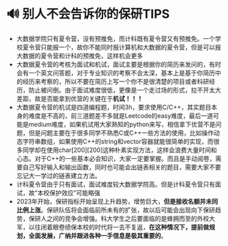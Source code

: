 # 🔊 别人不会告诉你的保研TIPS

* 大数据学院只有夏令营，没有预推免，而计科既有夏令营又有预推免。一个学校夏令营只能报一个，故你不能同时报计算机和大数据的夏令营，但是可以报大数据的夏令营和计科的预推免，这样机会更多
* 大数据夏令营的考核为面试和机试，面试主要是根据你的简历来发问的，有时会有一个英文问答题，对于专业知识的考察不会太深，基本上是基于你简历中的经历来考察的，所以不要在简历上写一个你不是很清楚的项目或者科研经历，防止被问倒。由于面试难度很低，更像是一个走过场的形式，拉不开太大差距，故是否能拿到优营的关键在于**机试！！！**
* 大数据夏令营的机试是四道编程题，时间3h，要求使用C/C++，其实题目本身的难度是不高的，前三道题差不多就是Leetcode的easy难度，最后一道可能是medium难度，如果机试用大家熟知的python来写，相信拿下优营不是问题，但是问题主要在于很多同学不熟悉C或C++一些方法的使用，比如操作动态字符串数组，如果使用C++的string和vector容器就能很简单的实现，而很多同学却在使用char\[200]\[200]这种朴素实现方法，这样会浪费大量时间和心态。对于C++的一些基本必会知识，大家一定要掌握。而且是手动阅卷，需要自己写好输入和输出函数，同时也可能会出链表相关的题目，需要大家不要忘记大一学过的链表建立方法。
* 计科夏令营由于只有面试，面试难度较大数据学院高。但是计科夏令营只有面试，故“本校保护效应”可能略强
* 2023年开始，保研指标开始呈现上升趋势，增势巨大，**但是接收名额并未同比例上涨**。保研队伍将会面临前所未有的扩张，故以后可能会出现向下保研趋势，保研人之间的竞争会增强。科大学生之后要面临的是蜂拥而至的外校大军，以往闭着眼卷绩保本校的时代将一去不复返，**在这种情况下，提前做规划，全面发展，广纳并跟进各种一手信息是极其重要的**。
